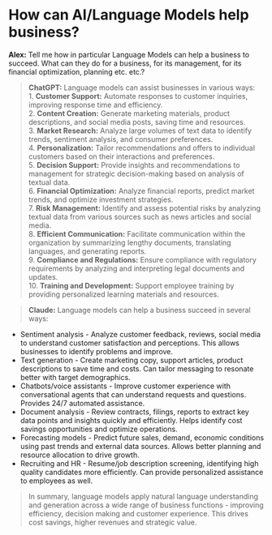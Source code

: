 # How can AI/Language Models help business?

<b>Alex:</b> Tell me how in particular Language Models can help a business to succeed. What can they do for a business, for its management, for its financial optimization, planning etc. etc.?<br>
> <b>ChatGPT:</b> Language models can assist businesses in various ways:<br>1. **Customer Support:** Automate responses to customer inquiries, improving response time and efficiency.<br>2. **Content Creation:** Generate marketing materials, product descriptions, and social media posts, saving time and resources.<br>3. **Market Research:** Analyze large volumes of text data to identify trends, sentiment analysis, and consumer preferences.<br>4. **Personalization:** Tailor recommendations and offers to individual customers based on their interactions and preferences.<br>5. **Decision Support:** Provide insights and recommendations to management for strategic decision-making based on analysis of textual data.<br>6. **Financial Optimization:** Analyze financial reports, predict market trends, and optimize investment strategies.<br>7. **Risk Management:** Identify and assess potential risks by analyzing textual data from various sources such as news articles and social media.<br>8. **Efficient Communication:** Facilitate communication within the organization by summarizing lengthy documents, translating languages, and generating reports.<br>9. **Compliance and Regulations:** Ensure compliance with regulatory requirements by analyzing and interpreting legal documents and updates.<br>10. **Training and Development:** Support employee training by providing personalized learning materials and resources.<br>

> <b>Claude:</b> Language models can help a business succeed in several ways:
- Sentiment analysis - Analyze customer feedback, reviews, social media to understand customer satisfaction and perceptions. This allows businesses to identify problems and improve.
- Text generation - Create marketing copy, support articles, product descriptions to save time and costs. Can tailor messaging to resonate better with target demographics.
- Chatbots/voice assistants - Improve customer experience with conversational agents that can understand requests and questions. Provides 24/7 automated assistance.
- Document analysis - Review contracts, filings, reports to extract key data points and insights quickly and efficiently. Helps identify cost savings opportunities and optimize operations. 
- Forecasting models - Predict future sales, demand, economic conditions using past trends and external data sources. Allows better planning and resource allocation to drive growth.
- Recruiting and HR - Resume/job description screening, identifying high quality candidates more efficiently. Can provide personalized assistance to employees as well.
> In summary, language models apply natural language understanding and generation across a wide range of business functions - improving efficiency, decision making and customer experience. This drives cost savings, higher revenues and strategic value.
